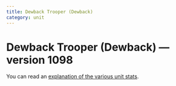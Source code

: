 ```yaml
---
title: Dewback Trooper (Dewback)
category: unit
---
```


# Dewback Trooper (Dewback) — version 1098

You can read an [explanation  of the various unit stats](unitexplained.md).

